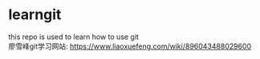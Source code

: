 # learngit
this repo is used to learn how to use git  
廖雪峰git学习网站:  https://www.liaoxuefeng.com/wiki/896043488029600
